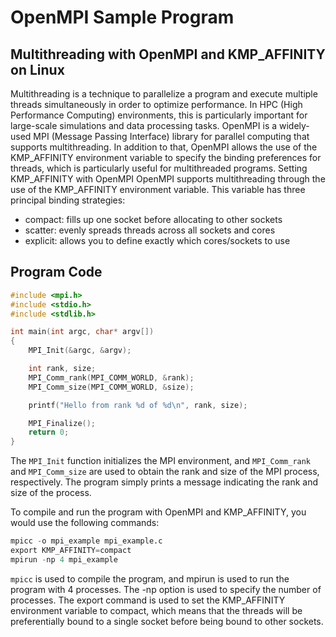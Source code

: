 # OpenMPI Sample Program
## Multithreading with OpenMPI and KMP_AFFINITY on Linux

Multithreading is a technique to parallelize a program and execute multiple threads simultaneously in order to optimize performance. In HPC (High Performance Computing) environments, this is particularly important for large-scale simulations and data processing tasks. OpenMPI is a widely-used MPI (Message Passing Interface) library for parallel computing that supports multithreading. In addition to that, OpenMPI allows the use of the KMP_AFFINITY environment variable to specify the binding preferences for threads, which is particularly useful for multithreaded programs.
Setting KMP_AFFINITY with OpenMPI
OpenMPI supports multithreading through the use of the KMP_AFFINITY environment variable. This variable has three principal binding strategies:

- compact: fills up one socket before allocating to other sockets
- scatter: evenly spreads threads across all sockets and cores
- explicit: allows you to define exactly which cores/sockets to use

## Program Code
``` c
#include <mpi.h>
#include <stdio.h>
#include <stdlib.h>

int main(int argc, char* argv[])
{
    MPI_Init(&argc, &argv);

    int rank, size;
    MPI_Comm_rank(MPI_COMM_WORLD, &rank);
    MPI_Comm_size(MPI_COMM_WORLD, &size);

    printf("Hello from rank %d of %d\n", rank, size);

    MPI_Finalize();
    return 0;
}
```
The `MPI_Init` function initializes the MPI environment, and `MPI_Comm_rank` and `MPI_Comm_size` are used to obtain the rank and size of the MPI process, respectively. The program simply prints a message indicating the rank and size of the process.

To compile and run the program with OpenMPI and KMP_AFFINITY, you would use the following commands:

``` s
mpicc -o mpi_example mpi_example.c
export KMP_AFFINITY=compact
mpirun -np 4 mpi_example
```
 `mpicc` is used to compile the program, and mpirun is used to run the program with 4 processes. The -np option is used to specify the number of processes. The export command is used to set the KMP_AFFINITY environment variable to compact, which means that the threads will be preferentially bound to a single socket before being bound to other sockets.
